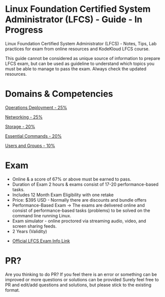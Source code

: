 # Linux Foundation Certified System Administrator (LFCS) - Guide - In Progress
Linux Foundation Certified System Administrator (LFCS) - Notes, Tips, Lab practices for exam from online resources and KodeKloud LFCS course.

This guide cannot be considered as unique source of information to prepare LFCS exam, but can be used as guideline to understand which topics you must be able to manage to pass the exam. Always check the updated resources.

# Domains & Competencies

[Operations Deployment - 25%](OperationsDeployment.md)

[Networking - 25%](Networking.md)

[Storage - 20%](Storage.md)

[Essential Commands - 20%](EssentialCommands.md)

[Users and Groups - 10%](UsersAndGroups.md)

# Exam

* Online & a score of 67% or above must be earned to pass. 
* Duration of Exam 2 hours & exams consist of 17-20 performance-based tasks.
* Includes 12 Month Exam Eligibility with one retake
* Price: $395 USD - Normally there are discounts and bundle offers 
* Performance-Based Exam -> The exams are delivered online and consist of performance-based tasks (problems) to be solved on the command line running Linux.
* Exam simulator - online proctored via streaming audio, video, and screen sharing feeds.
* 2 Years (Validity)

- [Official LFCS Exam Info Link](https://training.linuxfoundation.org/certification/linux-foundation-certified-sysadmin-lfcs/)
  

# PR?
Are you thinking to do PR? If you feel there is an error or something can be improved or more questions or solutions can be provided
Surely feel free to PR and edit/add questions and solutions, but please stick to the existing format.
